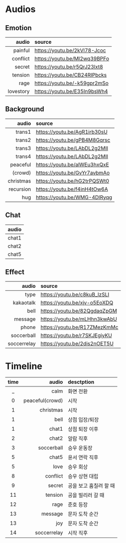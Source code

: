 # Audios
## Emotion
|audio    |source                      |
|--------:|:---------------------------|
|painful  |https://youtu.be/2kVl78-Jcoc|
|conflict |https://youtu.be/MI2wq39BPFo|
|secret   |https://youtu.be/r5QrJ23lxt8|
|tension  |https://youtu.be/CB24RIPbcks|
|rage     |https://youtu.be/-k59gpr2mSo|
|lovestory|https://youtu.be/E35In9bsWh4|

## Background
|audio    |source                      |
|--------:|:---------------------------|
|trans1   |https://youtu.be/AgR1irb30sU|
|trans2   |https://youtu.be/gPB4M8Gqrsc|
|trans3   |https://youtu.be/LAbDL2g2MII|
|trans4   |https://youtu.be/LAbDL2g2MII|
|peaceful |https://youtu.be/alWEu3hxQxE|
|(crowd)  |https://youtu.be/GvYr7avbmAo|
|christmas|https://youtu.be/hG2trPQSWt0|
|recursion|https://youtu.be/f4inH4tOw6A|
|hug      |https://youtu.be/WMG-4DlRyqg|

## Chat
|audio|
|-----|
|chat1|
|chat2|
|chat5|

## Effect
|audio      |source                      |
|----------:|:---------------------------|
|type       |https://youtu.be/c8kuB_IzSLI|
|kakaotalk  |https://youtu.be/xjv-o5EoXDQ|
|bell       |https://youtu.be/82QgdaqZpGM|
|message    |https://youtu.be/mLHhn3kwAbU|
|phone      |https://youtu.be/R17ZMezKmMc|
|soccerball |https://youtu.be/r7SKJEgiyKU|
|soccerrelay|https://youtu.be/2dis2nOET5U|

# Timeline
|time|audio          |desctption|
|:--:|--------------:|:---------|
|_   |calm           |화면 전환   |
|0   |peaceful(crowd)|시작   |
|1   |christmas      |시작   |
|1   |bell           |상점 입장/퇴장   |
|1   |chat1          |상점 퇴장 이후   |
|2   |chat2          |알람 직후   |
|3   |soccerball     |승우 운동장   |
|5   |chat5          |윤서 연락 직후   |
|5   |love           |승우 회상   |
|8   |conflict       |승우 상현 대립   |
|9   |secret         |공을 보고 훔칠려 할 때   |
|11  |tension        |공을 빌리러 갈 때   |
|12  |rage           |준호 등장   |
|13  |message        |문자 도착 순간   |
|13  |joy            |문자 도착 순간   |
|14  |soccerrelay    |시작 직후   |
